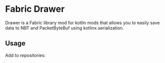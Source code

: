 # Fabric Drawer

Drawer is a Fabric library mod for kotlin mods that allows you to easily save data to NBT and PacketByteBuf using kotlinx.serialization.

## Usage

Add to repositories:
```groovy

```